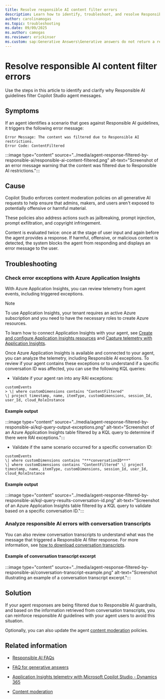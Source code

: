 ```yaml
---
title: Resolve responsible AI content filter errors
description: Learn how to identify, troubleshoot, and resolve Responsible AI content filter errors in Microsoft Copilot Studio using Application Insights and conversation transcripts.
author: carolinamogas
ms.topic: troubleshooting
ms.date: 09/09/2025
ms.author: camogas
ms.reviewer: erickinser
ms.custom: sap:Generative Answers\Generative answers do not return a response
---
```


# Resolve responsible AI content filter errors

Use the steps in this article to identify and clarify why Responsible AI guidelines filter Copilot Studio agent messages.

## Symptoms 

If an agent identifies a scenario that goes against Responsible AI guidelines, it triggers the following error message:

```
Error Message: The content was filtered due to Responsible AI restrictions.
Error Code: ContentFiltered
```

:::image type="content" source="../media/agent-response-filtered-by-responsible-ai/responsible-ai-content-filtered.png" alt-text="Screenshot of an error message warning that the content was filtered due to Responsible AI restrictions.":::

## Cause 

Copilot Studio enforces content moderation policies on all generative AI requests to help ensure that admins, makers, and users aren't exposed to potentially offensive or harmful material.

These policies also address actions such as jailbreaking, prompt injection, prompt exfiltration, and copyright infringement.

Content is evaluated twice: once at the stage of user input and again before the agent provides a response. If harmful, offensive, or malicious content is detected, the system blocks the agent from responding and displays an error message to the user.

## Troubleshooting 

### Check error exceptions with Azure Application Insights

With Azure Application Insights, you can review telemetry from agent events, including triggered exceptions.

> [!NOTE]
> To use Application Insights, your tenant requires an active Azure subscription and you need to have the necessary roles to create Azure resources.

To learn how to connect Application Insights with your agent, see [Create and configure Application Insights resources](/azure/azure-monitor/app/create-workspace-resource?tabs=portal) and [Capture telemetry with Application Insights](/microsoft-copilot-studio/advanced-bot-framework-composer-capture-telemetry).

Once Azure Application Insights is available and connected to your agent, you can analyze the telemetry, including Responsible AI exceptions. To review if your agent contains these exceptions or to understand if a specific conversation ID was affected, you can use the following KQL queries:

- Validate if your agent ran into any RAI exceptions:

```
customEvents
> \| where customDimensions contains "ContentFiltered"
\| project timestamp, name, itemType, customDimensions, session_Id,
user_Id, cloud_RoleInstance
```

#### Example output

:::image type="content" source="../media/agent-response-filtered-by-responsible-ai/kql-query-output-exceptions.png" alt-text="Screenshot of an Azure Application Insights table filtered by a KQL query to determine if there were RAI exceptions.":::

- Validate if the same scenario occurred for a specific conversation ID:

```
customEvents
\| where customDimensions contains "***conversationID***"
\| where customDimensions contains "ContentFiltered" \| project
timestamp, name, itemType, customDimensions, session_Id, user_Id,
cloud_RoleInstance
```

#### Example output

:::image type="content" source="../media/agent-response-filtered-by-responsible-ai/kql-query-results-conversation-id.png" alt-text="Screenshot of an Azure Application Insights table filtered by a KQL query to validate based on a specific conversation ID.":::

### Analyze responsible AI errors with conversation transcripts

You can also review conversation transcripts to understand what was the message that triggered a Responsible AI filter response. For more information, see [how to download conversation transcripts](/microsoft-copilot-studio/analytics-transcripts-studio#download-agent-session-transcripts).

#### Example of conversation transcript excerpt

:::image type="content" source="../media/agent-response-filtered-by-responsible-ai/conversation-transcript-example.png" alt-text="Screenshot illustrating an example of a conversation transcript excerpt.":::

## Solution

If your agent responses are being filtered due to Responsible AI guardrails, and based on the information retrieved from conversation transcripts, you can reinforce responsible AI guidelines with your agent users to avoid this situation.

Optionally, you can also update the agent [content moderation](/microsoft-copilot-studio/knowledge-copilot-studio#content-moderation) policies.

## Related information

- [Responsible AI FAQs](/microsoft-copilot-studio/responsible-ai-overview)

- [FAQ for generative answers](/microsoft-copilot-studio/faqs-generative-answers)

- [Application Insights telemetry with Microsoft Copilot Studio - Dynamics 365](/dynamics365/guidance/resources/copilot-studio-appinsights)

- [Content moderation](/microsoft-copilot-studio/knowledge-copilot-studio#content-moderation)
